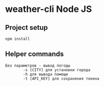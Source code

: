 # weather-cli Node JS
## Project setup
```
npm install
```
## Helper commands
```
Без параметров - вывод погоды
		-s [CITY] для установки города
		-h для вывода помощи
		-t [API_KEY] для сохранения токена

